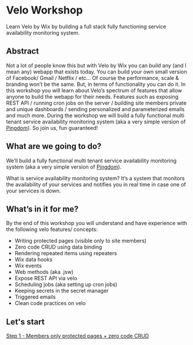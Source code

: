 # Velo Workshop
Learn Velo by Wix by building a full stack fully functioning service availability monitoring system.

## Abstract
Not a lot of people know this but with Velo by Wix you can build any (and I mean any) webapp that exists today. You can build your own small version of Facebook/ Gmail / Netflix / etc… Of course the performance, scale & branding won’t be the same. But, in terms of functionality you can do it. In this workshop you will learn about Velo’s spectrum of features that allow anyone to build the webapp for their needs. Features such as exposing REST API /  running cron jobs on the server / building site members private and unique dashboards / sending personalized and parameterized emails and much more. During the workshop we will build a fully functional multi tenant service availability monitoring system (aka a very simple version of [Pingdom](https://www.pingdom.com/)). So join us, fun guaranteed! 

## What are we going to do?
We’ll build a fully functional multi tenant service availability monitoring system (aka a very simple version of [Pingdom](https://www.pingdom.com/)). 

What is service availability monitoring system? It’s a system that monitors the availability of your services and notifies you in real time in case one of your services is down.

## What’s in it for me?
By the end of this workshop you will understand and have experience with the following velo features/ concepts:

* Writing protected pages (visible only to site members)
* Zero code CRUD using data binding
* Rendering repeated items using repeaters
* Wix data hooks
* Wix events
* Web methods (aka .jsw)
* Expose REST API via velo
* Scheduling jobs (aka setting up cron jobs)
* Keeping secrets in the secret manager
* Triggered emails
* Clean code practices on velo


## Let's start

[Step 1 - Members only protected pages + zero code CRUD](./step1.md)



